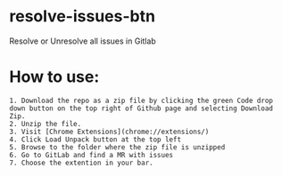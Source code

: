 # resolve-issues-btn
Resolve or Unresolve all issues in Gitlab

# How to use:

    1. Download the repo as a zip file by clicking the green Code drop down button on the top right of Github page and selecting Download Zip.
    2. Unzip the file.
    3. Visit [Chrome Extensions](chrome://extensions/)
    4. Click Load Unpack button at the top left
    5. Browse to the folder where the zip file is unzipped
    6. Go to GitLab and find a MR with issues
    7. Choose the extention in your bar.

